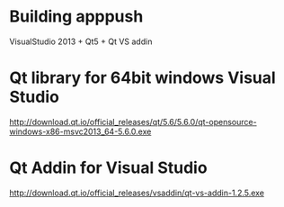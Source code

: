 # Building apppush
VisualStudio 2013 + Qt5 + Qt VS addin

# Qt library for 64bit windows Visual Studio 
http://download.qt.io/official_releases/qt/5.6/5.6.0/qt-opensource-windows-x86-msvc2013_64-5.6.0.exe

# Qt Addin for Visual Studio
http://download.qt.io/official_releases/vsaddin/qt-vs-addin-1.2.5.exe
